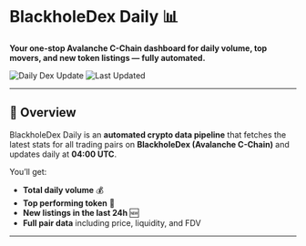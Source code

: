 # BlackholeDex Daily 📊
**Your one-stop Avalanche C-Chain dashboard for daily volume, top movers, and new token listings — fully automated.**  

![Daily Dex Update](https://github.com/TheKrimsonKoder/blackholedex-dashboard/actions/workflows/daily_fetch.yml/badge.svg)
![Last Updated](https://img.shields.io/github/last-commit/TheKrimsonKoder/blackholedex-dashboard?label=Last%20Update&color=green)

---

## 📌 Overview
BlackholeDex Daily is an **automated crypto data pipeline** that fetches the latest stats for all trading pairs on **BlackholeDex (Avalanche C-Chain)** and updates daily at **04:00 UTC**.  

You’ll get:
- **Total daily volume** 💰
- **Top performing token** 🚀
- **New listings in the last 24h** 🆕
- **Full pair data** including price, liquidity, and FDV

---
